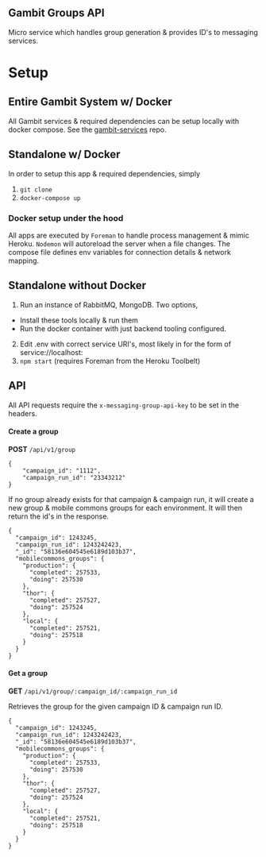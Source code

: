 ## Gambit Groups API
Micro service which handles group generation & provides ID's to messaging services.

# Setup
## Entire Gambit System w/ Docker
All Gambit services & required dependencies can be setup locally with docker compose. See the [gambit-services](https://github.com/DoSomething/gambit-services) repo.

## Standalone w/ Docker
In order to setup this app & required dependencies, simply

1. `git clone`
2. `docker-compose up`

### Docker setup under the hood
All apps are executed by `Foreman` to handle process management & mimic Heroku.
`Nodemon` will autoreload the server when a file changes.
The compose file defines env variables for connection details & network mapping.

## Standalone without Docker
1. Run an instance of RabbitMQ, MongoDB. Two options,
  * Install these tools locally & run them
  * Run the docker container with just backend tooling configured.
2. Edit .env with correct service URI's, most likely in for the form of service://localhost:<port>
3. `npm start` (requires Foreman from the Heroku Toolbelt)

## API
All API requests require the `x-messaging-group-api-key` to be set in the headers.

#### Create a group
**POST** `/api/v1/group`
```
{
	"campaign_id": "1112",
	"campaign_run_id": "23343212"
}
```

If no group already exists for that campaign & campaign run, it will create a new group & mobile commons groups for each environment.
It will then return the id's in the response.

```
{
  "campaign_id": 1243245,
  "campaign_run_id": 1243242423,
  "_id": "58136e604545e6189d103b37",
  "mobilecommons_groups": {
    "production": {
      "completed": 257533,
      "doing": 257530
    },
    "thor": {
      "completed": 257527,
      "doing": 257524
    },
    "local": {
      "completed": 257521,
      "doing": 257518
    }
  }
}
```

#### Get a group
**GET** `/api/v1/group/:campaign_id/:campaign_run_id`

Retrieves the group for the given campaign ID & campaign run ID.

```
{
  "campaign_id": 1243245,
  "campaign_run_id": 1243242423,
  "_id": "58136e604545e6189d103b37",
  "mobilecommons_groups": {
    "production": {
      "completed": 257533,
      "doing": 257530
    },
    "thor": {
      "completed": 257527,
      "doing": 257524
    },
    "local": {
      "completed": 257521,
      "doing": 257518
    }
  }
}
```
